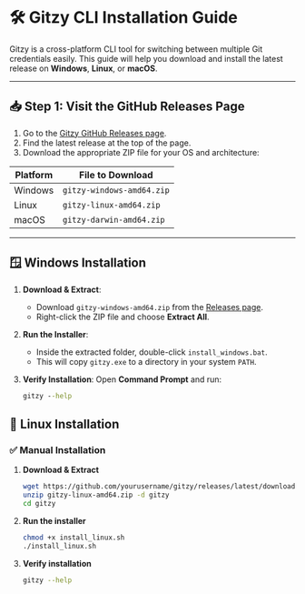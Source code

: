# 🛠️ Gitzy CLI Installation Guide

Gitzy is a cross-platform CLI tool for switching between multiple Git credentials easily. This guide will help you download and install the latest release on **Windows**, **Linux**, or **macOS**.

---

## 📥 Step 1: Visit the GitHub Releases Page

1. Go to the [Gitzy GitHub Releases page](https://github.com/gh0stfrk/gitzy/releases).
2. Find the latest release at the top of the page.
3. Download the appropriate ZIP file for your OS and architecture:

| Platform | File to Download |
|----------|------------------|
| Windows  | `gitzy-windows-amd64.zip` |
| Linux    | `gitzy-linux-amd64.zip` |
| macOS    | `gitzy-darwin-amd64.zip` |

---

## 🪟 Windows Installation

1. **Download & Extract**:
   - Download `gitzy-windows-amd64.zip` from the [Releases page](https://github.com/yourusername/gitzy/releases).
   - Right-click the ZIP file and choose **Extract All**.

2. **Run the Installer**:
   - Inside the extracted folder, double-click `install_windows.bat`.
   - This will copy `gitzy.exe` to a directory in your system `PATH`.

3. **Verify Installation**:
   Open **Command Prompt** and run:
   ```cmd
   gitzy --help
   ```

## 🐧 Linux Installation

### ✅ Manual Installation

1. **Download & Extract**
   ```bash
   wget https://github.com/yourusername/gitzy/releases/latest/download/gitzy-linux-amd64.zip
   unzip gitzy-linux-amd64.zip -d gitzy
   cd gitzy
   ```

2. **Run the installer** 
    ```bash
    chmod +x install_linux.sh
    ./install_linux.sh
    ```

3. **Verify installation**
    ```bash
    gitzy --help
    ```